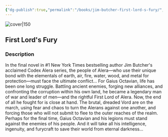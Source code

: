 ```yaml
---
{"dg-publish":true,"permalink":"/books/jim-butcher-first-lord-s-fury/","title":"First Lord's Fury","tags":["Fantasy"]}
---
```




![cover|150](http://books.google.com/books/content?id=tpWttB1iqMAC&printsec=frontcover&img=1&zoom=1&edge=curl&source=gbs_api)

## First Lord's Fury

### Description

In the final novel in #1 New York Times bestselling author Jim Butcher's acclaimed Codex Alera series, the people of Alera—who use their unique bond with the elementals of earth, air, fire, water, wood, and metal for protection—must face the ultimate conflict… For Gaius Octavian, life has been one long struggle. Battling ancient enemies, forging new alliances, and confronting the corruption within his own land, he became a legendary man of war and leader of men—and the rightful First Lord of Alera. Now, the end of all he fought for is close at hand. The brutal, dreaded Vord are on the march, using fear and chaos to turn the Alerans against one another, and forcing those who will not submit to flee to the outer reaches of the realm. Perhaps for the final time, Gaius Octavian and his legions must stand against the enemies of his people. And it will take all his intelligence, ingenuity, and furycraft to save their world from eternal darkness...
```
